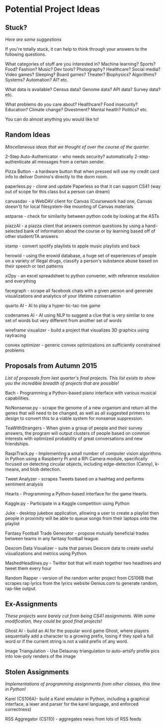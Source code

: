 # Potential Project Ideas

## Stuck?
*Here are some suggestions*

If you're totally stuck, it can help to think through your answers to the following questions.

What categories of stuff are you interested in? Machine learning? Sports? Food? Fashion? Music? Dev tools? Photography? Healthcare? Social media? Video games? Sleeping? Board games? Theater? Biophysics? Algorithms? Systems? Automation? AI? etc.

What data is available? Census data? Genome data? API data? Survey data? etc.

What problems do you care about? Healthcare? Food insecurity? Education? Climate change? Divestment? Mental health? Politics? etc.

You can do almost anything you would like to!

## Random Ideas
*Miscellaneous ideas that we thought of over the course of the quarter.*

2-Step Auto-Authenicator - who needs security? automatically 2-step-authenticate all messages from a certain sender.

Pizza Button - a hardware button that when pressed will use my credit card info to deliver Domino's directly to the dorm room.

paperless.py - clone and update Paperless so that it can support CS41 (way out of scope for this class but a person can dream)

canvasdav - a WebDAV client for Canvas (Coursework had one, Canvas doesn't) for local filesystem-like mounting of Canvas materials

astparse - check for similarity between python code by looking at the ASTs

piazzAI - a piazza client that answers common questions by using a hand-selected bank of information about the course or by learning based off of other student/TA answers

stamp - convert spotify playlists to apple music playlists and back

herowid - using the erowid database, a huge set of experiences of people on a variety of illegal drugs, classify a person's substance abuse based on their speech or text patterns

xl2py - an excel spreadsheet to python converter, with reference resolution and everything

facegraph - scrape all facebook chats with a given person and generate visualizations and analytics of your lifetime conversation

quarto AI - AI to play a hyper-tic-tac-toe game

codenames AI - AI using NLP to suggest a clue that is very similar to one set of words but very different from another set of words

wireframe visualizer - build a project that visualizes 3D graphics using raytracing

convex optimizer - generic convex optimizations on sufficiently constrained problems

## Proposals from Autumn 2015
*List of proposals from last quarter's final projects. This list exists to show you the incredible breadth of projects that are possible!*

Bach - Programming a Python-based piano interface with various musical capabilities.

NoNonsense.py - scrape the genome of a new organism and return all the genes that will need to be changed, as well as all suggested primers to design to convert this to a viable system for nonsense suppression.

TeaWithStrangers - When given a group of people and their survey answers, the program will output clusters of people based on common interests with optimized probability of great conversations and new friendships.

RaspiTrack.py - Implementing a small number of computer vision algorithms in Python using a Raspberry Pi and a RPi Camera module, specifically focused on detecting circular objects, including edge-detection (Canny), k-means, and blob detection.

Tweet Analyzer - scrapes Tweets based on a hashtag and performs sentiment analysis

Hearts - Programming a Python-based interface for the game Hearts.

Kaggle.py - Participate in a Kaggle competition using Python

Juke - desktop jukebox application, allowing a user to create a playlist then people in proximity will be able to queue songs from their laptops onto the playlist

Fantasy Football Trade Generator - propose mutually beneficial trades between teams in any fantasy football league. 

Dexcom Data Visualizer - suite that parses Dexcom data to create useful visualizations and metrics using Python.

MashedHeadlines.py - Twitter bot that will mash together two headlines and tweet them every hour

Random Rapper - version of the random writer project from CS106B that scrapes rap lyrics from the lyrics website Genius.com to generate random, rap-like output.

## Ex-Assignments
*These projects were barely cut from being CS41 assignments. With some modification, they could be good final projects!*

Ghost AI - build an AI for the popular word game Ghost, where players sequentially add a character to a growing prefix, losing if they spell a full word or if the current string is not a valid prefix of any word. 

Image Triangulation - Use Delaunay triangulation to auto-artsify profile pics into low-poly renders of the image

## Stolen Assignments
*Implementations of programming assignments from other classes, this time in Python!*

Karel (CS106A)- build a Karel emulator in Python, including a graphical interface, a lexer and parser for the karel language, and enforced correctness)

RSS Aggregator (CS110) - aggregates news from lots of RSS feeds
